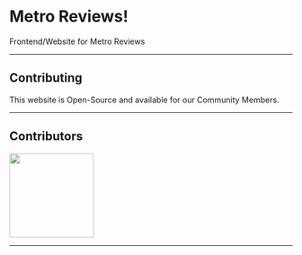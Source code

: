 # Metro Reviews!
Frontend/Website for Metro Reviews

---

## Contributing
This website is Open-Source and available for our Community Members.

---

## Contributors
<a href="https://github.com/MetroReviews/Website/graphs/contributors">
  <img width="150" height="150" src="https://contrib.rocks/image?repo=MetroReviews/Website" />
</a>

---
